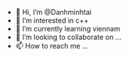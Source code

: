 - 👋 Hi, I’m @Danhminhtai
- 👀 I’m interested in c++
- 🌱 I’m currently learning viennam
- 💞️ I’m looking to collaborate on ...
- 📫 How to reach me ...

<!---
Danhminhtai/Danhminhtai is a ✨ special ✨ repository because its `README.md` (this file) appears on your GitHub profile.
You can click the Preview link to take a look at your changes.
--->
